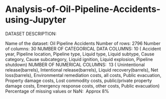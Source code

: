 # Analysis-of-Oil-Pipeline-Accidents-using-Jupyter
DATASET DESCRIPTION:

Name of the dataset:   Oil Pipeline Accidents
Number of rows:  2796
Number of columns:  30
NUMBER OF CATEGORICAL DATA COLUMNS:  10 ( Accident year, Pipeline location, Pipeline type, Liquid type, Liquid subtype, Cause category, Cause subcategory, Liquid ignition, Liquid explosion, Pipeline shutdown)
NUMBER OF NUMERICAL COLUMNS:  13 ( Unintentional release(barrels), Intentional release(barrels), Liquid recovery(barrels), Net loss(barrels), Environmental remediation costs, all costs, Public evacuation, Property damage costs, Lost commodity costs, public/private property damage costs, Emergency response costs, other costs, Public evacuation)
Percentage of missing values or NaN:  Approx 8% 

